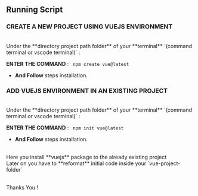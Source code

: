 ## Running Script

### CREATE A NEW PROJECT USING VUEJS ENVIRONMENT

<br>
Under the **directory project path folder** of your  **terminal** `(command terminal or vscode terminal)` :

<br>

**ENTER THE COMMAND** : ` npm create vue@latest`

- **And Follow** steps installation.

### ADD VUEJS ENVIRONMENT IN AN EXISTING PROJECT

<br>
Under the **directory project path folder** of your  **terminal** `(command terminal or vscode terminal)` :

<br>

**ENTER THE COMMAND** : ` npm init vue@latest`

- **And Follow** steps installation.

<br>
Here you install **vuejs** package to the already existing project

<br>
Later on you have to **reformat** initial code inside your `vue-project-folder`

<br>

<br>

Thanks You !
